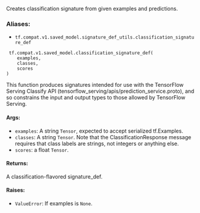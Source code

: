 Creates classification signature from given examples and predictions.
### Aliases:
- `tf.compat.v1.saved_model.signature_def_utils.classification_signature_def`

```
 tf.compat.v1.saved_model.classification_signature_def(
    examples,
    classes,
    scores
)
```
This function produces signatures intended for use with the TensorFlow Serving Classify API (tensorflow_serving/apis/prediction_service.proto), and so constrains the input and output types to those allowed by TensorFlow Serving.
#### Args:
- `examples`: A string `Tensor`, expected to accept serialized tf.Examples.
- `classes`: A string `Tensor`. Note that the ClassificationResponse message requires that class labels are strings, not integers or anything else.
- `scores`: a float `Tensor`.
#### Returns:
A classification-flavored signature_def.
#### Raises:
- `ValueError`: If examples is `None`.

